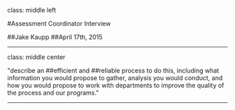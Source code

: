 class: middle left

#Assessment Coordinator Interview

##Jake Kaupp
##April 17th, 2015

---

class: middle center

"describe an ##efficient and ##reliable process to do this, including what information you would propose to gather, analysis you would conduct, and how you would propose to work with departments to improve the quality of the process and our programs."

---

